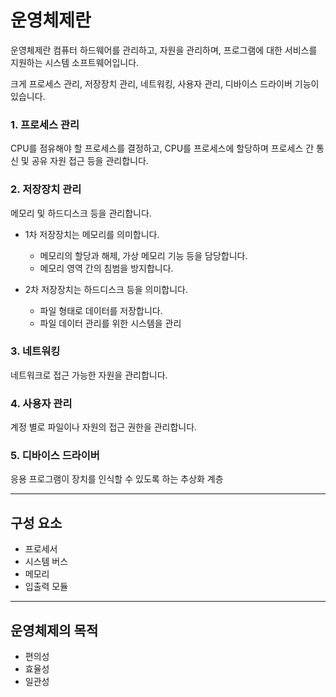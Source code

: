 # 운영체제란

운영체제란 컴퓨터 하드웨어를 관리하고, 자원을 관리하며, 프로그램에 대한 서비스를 지원하는 시스템 소프트웨어입니다.

크게 프로세스 관리, 저장장치 관리, 네트워킹, 사용자 관리, 디바이스 드라이버 기능이 있습니다.

### 1. 프로세스 관리
CPU를 점유해야 할 프로세스를 결정하고, CPU를 프로세스에 할당하며 프로세스 간 통신 및 공유 자원 접근 등을 관리합니다.

### 2. 저장장치 관리
메모리 및 하드디스크 등을 관리합니다.
- 1차 저장장치는 메모리를 의미합니다.
  - 메모리의 할당과 해제, 가상 메모리 기능 등을 담당합니다.
  - 메모리 영역 간의 침범을 방지합니다.

- 2차 저장장치는 하드디스크 등을 의미합니다.
  - 파일 형태로 데이터를 저장합니다.
  - 파일 데이터 관리를 위한 시스템을 관리

### 3. 네트워킹
네트워크로 접근 가능한 자원을 관리합니다.

### 4. 사용자 관리
계정 별로 파일이나 자원의 접근 권한을 관리합니다.

### 5. 디바이스 드라이버
응용 프로그램이 장치를 인식할 수 있도록 하는 추상화 계층

***
## 구성 요소
- 프로세서
- 시스템 버스
- 메모리
- 입출력 모듈

***
## 운영체제의 목적
- 편의성
- 효율성
- 일관성